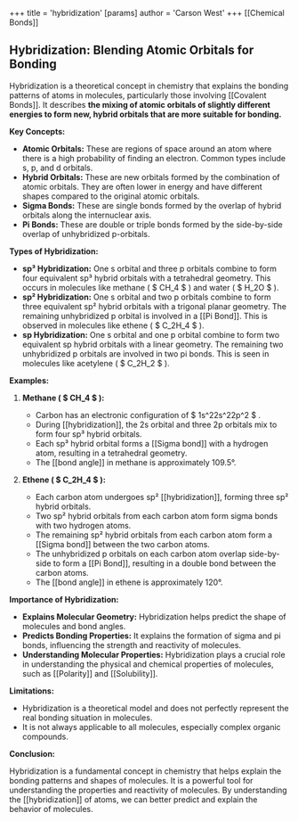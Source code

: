 +++
 title = 'hybridization'
[params]
	author = 'Carson West'
+++
[[Chemical Bonds]]
## Hybridization: Blending Atomic Orbitals for Bonding
Hybridization is a theoretical concept in chemistry that explains the bonding patterns of atoms in molecules, particularly those involving [[Covalent Bonds]]. It describes **the mixing of atomic orbitals of slightly different energies to form new, hybrid orbitals that are more suitable for bonding.** 

**Key Concepts:**

* **Atomic Orbitals:**  These are regions of space around an atom where there is a high probability of finding an electron. Common types include s, p, and d orbitals.
* **Hybrid Orbitals:** These are new orbitals formed by the combination of atomic orbitals. They are often lower in energy and have different shapes compared to the original atomic orbitals.
* **Sigma Bonds:**  These are single bonds formed by the overlap of hybrid orbitals along the internuclear axis.
* **Pi Bonds:** These are double or triple bonds formed by the side-by-side overlap of unhybridized p-orbitals.

**Types of Hybridization:**

* **sp³ Hybridization:** One s orbital and three p orbitals combine to form four equivalent sp³ hybrid orbitals with a tetrahedral geometry. This occurs in molecules like methane ( $ CH_4 $ ) and water ( $ H_2O $ ).
* **sp² Hybridization:** One s orbital and two p orbitals combine to form three equivalent sp² hybrid orbitals with a trigonal planar geometry. The remaining unhybridized p orbital is involved in a [[Pi Bond]]. This is observed in molecules like ethene ( $ C_2H_4 $ ).
* **sp Hybridization:** One s orbital and one p orbital combine to form two equivalent sp hybrid orbitals with a linear geometry. The remaining two unhybridized p orbitals are involved in two pi bonds. This is seen in molecules like acetylene ( $ C_2H_2 $ ).

**Examples:**

1. **Methane ( $ CH_4 $ ):**
    * Carbon has an electronic configuration of  $ 1s^22s^22p^2 $ .
    * During [[hybridization]], the 2s orbital and three 2p orbitals mix to form four sp³ hybrid orbitals.
    * Each sp³ hybrid orbital forms a [[Sigma bond]] with a hydrogen atom, resulting in a tetrahedral geometry.
    * The [[bond angle]] in methane is approximately 109.5°.

2. **Ethene ( $ C_2H_4 $ ):**
    * Each carbon atom undergoes sp² [[hybridization]], forming three sp² hybrid orbitals.
    * Two sp² hybrid orbitals from each carbon atom form sigma bonds with two hydrogen atoms.
    * The remaining sp² hybrid orbitals from each carbon atom form a [[Sigma bond]] between the two carbon atoms.
    * The unhybridized p orbitals on each carbon atom overlap side-by-side to form a [[Pi Bond]], resulting in a double bond between the carbon atoms.
    * The [[bond angle]] in ethene is approximately 120°.

**Importance of Hybridization:**

* **Explains Molecular Geometry:** Hybridization helps predict the shape of molecules and bond angles.
* **Predicts Bonding Properties:** It explains the formation of sigma and pi bonds, influencing the strength and reactivity of molecules.
* **Understanding Molecular Properties:** Hybridization plays a crucial role in understanding the physical and chemical properties of molecules, such as [[Polarity]] and [[Solubility]].

**Limitations:**

* Hybridization is a theoretical model and does not perfectly represent the real bonding situation in molecules.
* It is not always applicable to all molecules, especially complex organic compounds.

**Conclusion:**

Hybridization is a fundamental concept in chemistry that helps explain the bonding patterns and shapes of molecules. It is a powerful tool for understanding the properties and reactivity of molecules. By understanding the [[hybridization]] of atoms, we can better predict and explain the behavior of molecules.
